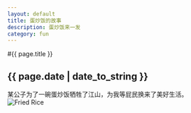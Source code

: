 ```yaml
---
layout: default
title: 蛋炒饭的故事
description: 蛋炒饭来一发
category: fun
---
```


#{{ page.title }}
## {{ page.date | date_to_string }}

某公子为了一碗蛋炒饭牺牲了江山，为我等屁民换来了美好生活。  
![Fried Rice](http://1drv.ms/1xuxdFN)
